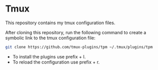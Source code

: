 # Tmux

This repository contains my tmux configuration files.

After cloning this repository, run the following command to create a symbolic link to the tmux configuration file:

```bash
git clone https://github.com/tmux-plugins/tpm ~/.tmux/plugins/tpm
```

- To install the plugins use prefix + I.
- To reload the configuration use prefix + r.
